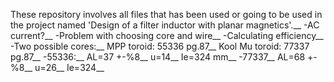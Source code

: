 These repository involves all files that has been used or going to be used in the project named 'Design of a filter inductor with planar magnetics'.__
-AC current?__
-Problem with choosing core and wire__ 
-Calculating efficiency__
-Two possible cores:__ 
MPP toroid: 55336 pg.87__
Kool Mu toroid: 77337 pg.87__
-55336:__
AL=37 +-%8__
u=14__
Ie=324 mm__
-77337__
AL=68 +-%8__
u=26__
Ie=324__
